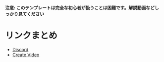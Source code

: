 **注意: このテンプレートは完全な初心者が扱うことは困難です。解説動画などしっかり見てください**

# リンクまとめ
- [Discord](https://discord.gg/yJdfTSR9)
- [Create Video](https://discord.gg/yJdfTSR9)
